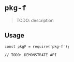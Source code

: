 # `pkg-f`

> TODO: description

## Usage

```
const pkgF = require('pkg-f');

// TODO: DEMONSTRATE API
```
